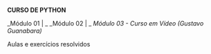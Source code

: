 **CURSO DE PYTHON**

 _Módulo 01 | _
 _Módulo 02 | _
 _Módulo 03 - Curso em Vídeo (Gustavo Guanabara)_
 
 Aulas e exercícios resolvidos
